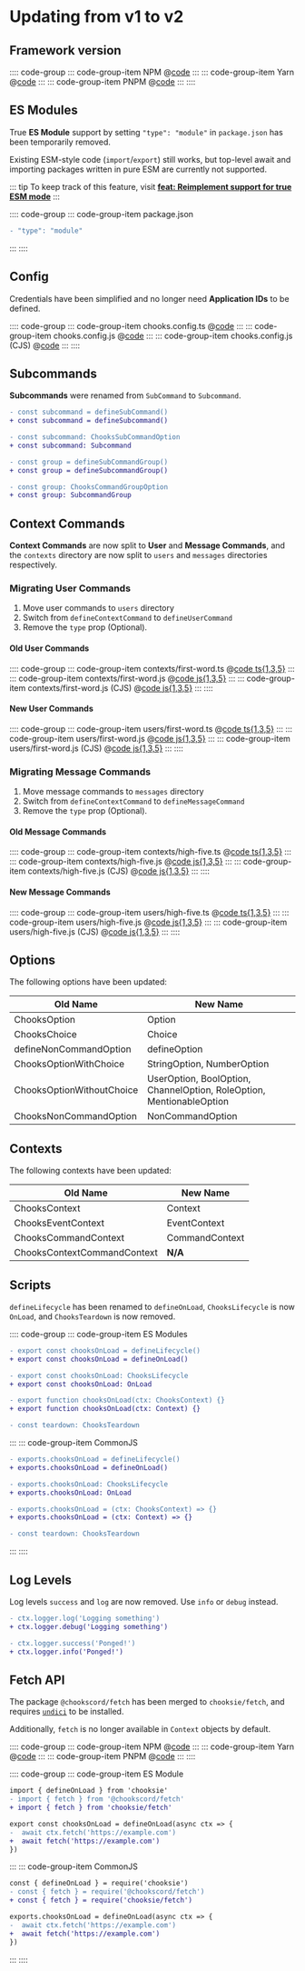 # Updating from v1 to v2

## Framework version

:::: code-group
::: code-group-item NPM
@[code](./update-npm.sh)
:::
::: code-group-item Yarn
@[code](./update-yarn.sh)
:::
::: code-group-item PNPM
@[code](./update-pnpm.sh)
:::
::::

## ES Modules

True **ES Module** support by setting `"type": "module"` in `package.json` has been temporarily removed.

Existing ESM-style code (`import`/`export`) still works, but top-level await and importing packages written
in pure ESM are currently not supported.

::: tip
To keep track of this feature, visit [**feat: Reimplement support for true ESM mode**](https://github.com/chookscord/framework/issues/48)
:::

:::: code-group
::: code-group-item package.json

```diff
- "type": "module"
```

:::
::::

## Config

Credentials have been simplified and no longer need **Application IDs** to be defined.

:::: code-group
::: code-group-item chooks.config.ts
@[code](./config/config.ts.diff)
:::
::: code-group-item chooks.config.js
@[code](./config/config.mjs.diff)
:::
::: code-group-item chooks.config.js (CJS)
@[code](./config/config.cjs.diff)
:::
::::

## Subcommands

**Subcommands** were renamed from `SubCommand` to `Subcommand`.

```diff
- const subcommand = defineSubCommand()
+ const subcommand = defineSubcommand()

- const subcommand: ChooksSubCommandOption
+ const subcommand: Subcommand

- const group = defineSubCommandGroup()
+ const group = defineSubcommandGroup()

- const group: ChooksCommandGroupOption
+ const group: SubcommandGroup
```

## Context Commands

**Context Commands** are now split to **User** and **Message Commands**, and the `contexts` directory
are now split to `users` and `messages` directories respectively.

### Migrating User Commands

1. Move user commands to `users` directory
2. Switch from `defineContextCommand` to `defineUserCommand`
3. Remove the `type` prop (Optional).

#### Old User Commands

:::: code-group
::: code-group-item contexts/first-word.ts
@[code ts{1,3,5}](./contexts/old/user.ts)
:::
::: code-group-item contexts/first-word.js
@[code js{1,3,5}](./contexts/old/user.mjs)
:::
::: code-group-item contexts/first-word.js (CJS)
@[code js{1,3,5}](./contexts/old/user.cjs)
:::
::::

#### New User Commands

:::: code-group
::: code-group-item users/first-word.ts
@[code ts{1,3,5}](./contexts/new/user.ts)
:::
::: code-group-item users/first-word.js
@[code js{1,3,5}](./contexts/new/user.mjs)
:::
::: code-group-item users/first-word.js (CJS)
@[code js{1,3,5}](./contexts/new/user.cjs)
:::
::::

### Migrating Message Commands

1. Move message commands to `messages` directory
2. Switch from `defineContextCommand` to `defineMessageCommand`
3. Remove the `type` prop (Optional).

#### Old Message Commands

:::: code-group
::: code-group-item contexts/high-five.ts
@[code ts{1,3,5}](./contexts/old/message.ts)
:::
::: code-group-item contexts/high-five.js
@[code js{1,3,5}](./contexts/old/message.mjs)
:::
::: code-group-item contexts/high-five.js (CJS)
@[code js{1,3,5}](./contexts/old/message.cjs)
:::
::::

#### New Message Commands

:::: code-group
::: code-group-item users/high-five.ts
@[code ts{1,3,5}](./contexts/new/message.ts)
:::
::: code-group-item users/high-five.js
@[code js{1,3,5}](./contexts/new/message.mjs)
:::
::: code-group-item users/high-five.js (CJS)
@[code js{1,3,5}](./contexts/new/message.cjs)
:::
::::

## Options

The following options have been updated:

| Old Name                  | New Name                                                             |
| ------------------------- | -------------------------------------------------------------------- |
| ChooksOption              | Option                                                               |
| ChooksChoice              | Choice                                                               |
| defineNonCommandOption    | defineOption                                                         |
| ChooksOptionWithChoice    | StringOption, NumberOption                                           |
| ChooksOptionWithoutChoice | UserOption, BoolOption, ChannelOption, RoleOption, MentionableOption |
| ChooksNonCommandOption    | NonCommandOption                                                     |

## Contexts

The following contexts have been updated:

| Old Name                    | New Name       |
| --------------------------- | -------------- |
| ChooksContext               | Context        |
| ChooksEventContext          | EventContext   |
| ChooksCommandContext        | CommandContext |
| ChooksContextCommandContext | **N/A**        |

## Scripts

`defineLifecycle` has been renamed to `defineOnLoad`, `ChooksLifecycle` is now `OnLoad`, and `ChooksTeardown`
is now removed.

:::: code-group
::: code-group-item ES Modules

```diff
- export const chooksOnLoad = defineLifecycle()
+ export const chooksOnLoad = defineOnLoad()

- export const chooksOnLoad: ChooksLifecycle
+ export const chooksOnLoad: OnLoad

- export function chooksOnLoad(ctx: ChooksContext) {}
+ export function chooksOnLoad(ctx: Context) {}

- const teardown: ChooksTeardown
```

:::
::: code-group-item CommonJS

```diff
- exports.chooksOnLoad = defineLifecycle()
+ exports.chooksOnLoad = defineOnLoad()

- exports.chooksOnLoad: ChooksLifecycle
+ exports.chooksOnLoad: OnLoad

- exports.chooksOnLoad = (ctx: ChooksContext) => {}
+ exports.chooksOnLoad = (ctx: Context) => {}

- const teardown: ChooksTeardown
```

:::
::::

## Log Levels

Log levels `success` and `log` are now removed. Use `info` or `debug` instead.

```diff
- ctx.logger.log('Logging something')
+ ctx.logger.debug('Logging something')

- ctx.logger.success('Ponged!')
+ ctx.logger.info('Ponged!')
```

## Fetch API

The package `@chookscord/fetch` has been merged to `chooksie/fetch`, and requires [`undici`](https://npmjs.com/package/undici)
to be installed.

Additionally, `fetch` is no longer available in `Context` objects by default.

:::: code-group
::: code-group-item NPM
@[code](./undici-npm.sh)
:::
::: code-group-item Yarn
@[code](./undici-yarn.sh)
:::
::: code-group-item PNPM
@[code](./undici-pnpm.sh)
:::
::::

:::: code-group
::: code-group-item ES Module

```diff
import { defineOnLoad } from 'chooksie'
- import { fetch } from '@chookscord/fetch'
+ import { fetch } from 'chooksie/fetch'

export const chooksOnLoad = defineOnLoad(async ctx => {
-  await ctx.fetch('https://example.com')
+  await fetch('https://example.com')
})
```

:::
::: code-group-item CommonJS

```diff
const { defineOnLoad } = require('chooksie')
- const { fetch } = require('@chookscord/fetch')
+ const { fetch } = require('chooksie/fetch')

exports.chooksOnLoad = defineOnLoad(async ctx => {
-  await ctx.fetch('https://example.com')
+  await fetch('https://example.com')
})
```

:::
::::
